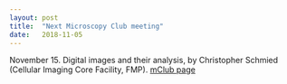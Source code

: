 ```yaml
---
layout: post
title:  "Next Microscopy Club meeting"
date:   2018-11-05    
---
```

November 15. Digital images and their analysis, by Christopher Schmied (Cellular Imaging Core Facility, FMP). [mClub page](http://preibischlab.mdc-berlin.de/microscopy-club/)

